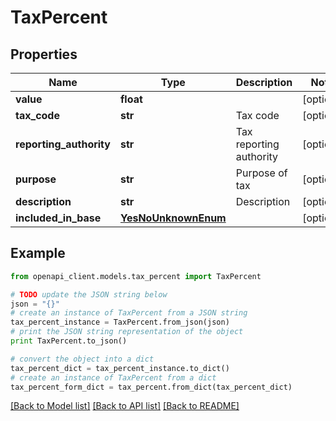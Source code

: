 # TaxPercent


## Properties
Name | Type | Description | Notes
------------ | ------------- | ------------- | -------------
**value** | **float** |  | [optional] 
**tax_code** | **str** | Tax code | [optional] 
**reporting_authority** | **str** | Tax reporting authority | [optional] 
**purpose** | **str** | Purpose of tax | [optional] 
**description** | **str** | Description | [optional] 
**included_in_base** | [**YesNoUnknownEnum**](YesNoUnknownEnum.md) |  | [optional] 

## Example

```python
from openapi_client.models.tax_percent import TaxPercent

# TODO update the JSON string below
json = "{}"
# create an instance of TaxPercent from a JSON string
tax_percent_instance = TaxPercent.from_json(json)
# print the JSON string representation of the object
print TaxPercent.to_json()

# convert the object into a dict
tax_percent_dict = tax_percent_instance.to_dict()
# create an instance of TaxPercent from a dict
tax_percent_form_dict = tax_percent.from_dict(tax_percent_dict)
```
[[Back to Model list]](../README.md#documentation-for-models) [[Back to API list]](../README.md#documentation-for-api-endpoints) [[Back to README]](../README.md)


